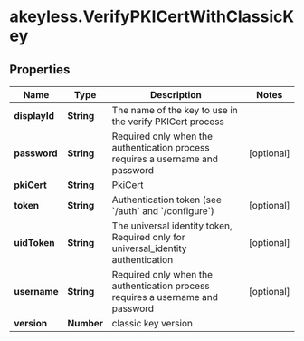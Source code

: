 # akeyless.VerifyPKICertWithClassicKey

## Properties

Name | Type | Description | Notes
------------ | ------------- | ------------- | -------------
**displayId** | **String** | The name of the key to use in the verify PKICert process | 
**password** | **String** | Required only when the authentication process requires a username and password | [optional] 
**pkiCert** | **String** | PkiCert | 
**token** | **String** | Authentication token (see &#x60;/auth&#x60; and &#x60;/configure&#x60;) | [optional] 
**uidToken** | **String** | The universal identity token, Required only for universal_identity authentication | [optional] 
**username** | **String** | Required only when the authentication process requires a username and password | [optional] 
**version** | **Number** | classic key version | 


